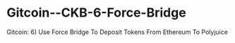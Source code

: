 # Gitcoin--CKB-6-Force-Bridge
Gitcoin: 6) Use Force Bridge To Deposit Tokens From Ethereum To Polyjuice

